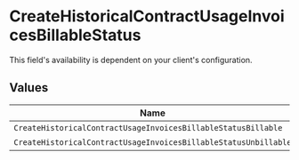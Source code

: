 # CreateHistoricalContractUsageInvoicesBillableStatus

This field's availability is dependent on your client's configuration.


## Values

| Name                                                            | Value                                                           |
| --------------------------------------------------------------- | --------------------------------------------------------------- |
| `CreateHistoricalContractUsageInvoicesBillableStatusBillable`   | billable                                                        |
| `CreateHistoricalContractUsageInvoicesBillableStatusUnbillable` | unbillable                                                      |